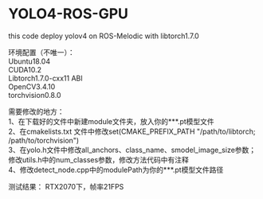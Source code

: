 # YOLO4-ROS-GPU
this code deploy yolov4 on ROS-Melodic with libtorch1.7.0  


环境配置（不唯一）：  
Ubuntu18.04  
CUDA10.2  
Libtorch1.7.0-cxx11 ABI  
OpenCV3.4.10  
torchvision0.8.0  

需要修改的地方：  
1、在下载好的文件中新建module文件夹，放入你的***.pt模型文件  
2、在cmakelists.txt 文件中修改set(CMAKE_PREFIX_PATH "/path/to/libtorch; /path/to/torchvision")  
3、在yolo.h文件中修改all_anchors、class_name、smodel_image_size参数； 修改utils.h中的num_classes参数，修改方法代码中有注释  
4、修改detect_node.cpp中的modulePath为你的***.pt模型文件路径  

测试结果：
RTX2070下，帧率21FPS




